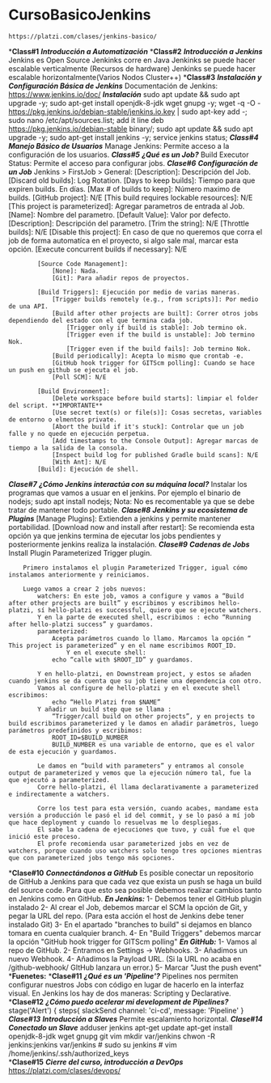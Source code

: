 # CursoBasicoJenkins
    https://platzi.com/clases/jenkins-basico/
***Class#1**
    ***Introducción a Automatización***
***Class#2**
    ***Introducción a Jenkins***
        Jenkins es Open Source
        Jenkinks corre en Java
        Jenkinks se puede hacer escalable verticalmente (Recursos de hardware)
        Jenkinks se puede hacer escalable horizontalmente(Varios Nodos Cluster++)
***Class#3**
    ***Instalación y Configuración Básica de Jenkins***
        Documentación de Jenkins: https://www.jenkins.io/doc/
        ***Instalación***
            <!-- https://pkg.jenkins.io/debian-stable/ -->
            sudo apt update && sudo apt upgrade -y;
            sudo apt-get install openjdk-8-jdk wget gnupg -y;
            wget -q -O - https://pkg.jenkins.io/debian-stable/jenkins.io.key | sudo apt-key add -;
            sudo nano /etc/apt/sources.list;
                add it line deb https://pkg.jenkins.io/debian-stable binary/;
            sudo apt update && sudo apt upgrade -y;
            sudo apt-get install jenkins -y;
            service jenkins status;
***Class#4***
    ***Manejo Básico de Usuarios***
        Manage Jenkins: Permite acceso a la configuración de los usuarios.
***Class#5***
    ***¿Qué es un Job?***
        Build Executor Status: Permite el acceso para configurar jobs.
***Clase#6***
    ***Configuración de un Job***
        Jenkins > FirstJob > General: 
            [Description]: Descripción del Job.
            [Discard old builds]: Log Rotation.
                [Days to keep builds]: Tiempo para que expiren builds. En días.
                [Max # of builds to keep]: Número maximo de builds.
            [GitHub project]: N/E
            [This build requires lockable resources]: N/E
            [This project is parameterized]: Agregar parametros de entrada al Job.
                [Name]: Nombre del parametro.
                [Default Value]: Valor por defecto.
                [Description]: Descripción del parametro.
                [Trim the string]: N/E
            [Throttle builds]: N/E
            [Disable this project]: En caso de que no queremos que corra el job de forma automatíca en el proyecto, si algo sale mal, marcar esta opción.
            [Execute concurrent builds if necessary]: N/E

            [Source Code Management]:
                [None]: Nada.
                [Git]: Para añadir repos de proyectos.

            [Build Triggers]: Ejecución por medio de varias maneras.
                [Trigger builds remotely (e.g., from scripts)]: Por medio de una API.
                [Build after other projects are built]: Correr otros jobs dependiendo del estado con el que termina cada job.
                    [Trigger only if build is stable]: Job termino ok.
                    [Trigger even if the build is unstable]: Job termino Nok.
                    [Trigger even if the build fails]: Job termino Nok.
                [Build periodically]: Acepta lo mismo que crontab -e.
                [GitHub hook trigger for GITScm polling]: Cuando se hace un push en github se ejecuta el job.
                [Poll SCM]: N/E
            
            [Build Environment]:
                [Delete workspace before build starts]: limpiar el folder del script. **IMPORTANTE**
                [Use secret text(s) or file(s)]: Cosas secretas, variables de entorno o elmentos private.
                [Abort the build if it's stuck]: Controlar que un job falle y no quede en ejecución perpetua.
                [Add timestamps to the Console Output]: Agregar marcas de tiempo a la salida de la consola.
                [Inspect build log for published Gradle build scans]: N/E
                [With Ant]: N/E
            [Build]: Ejecución de shell.
***Clase#7***
    ***¿Cómo Jenkins interactúa con su máquina local?***
        Instalar los programas que vamos a usuar en el jenkins.
            Por ejemplo el binario de nodejs;
                sudo apt install nodejs;
        Nota: No es recomentable ya que se debe tratar de mantener todo portable.
***Clase#8***
    ***Jenkins y su ecosistema de Plugins***
        [Manage Plugins]: Extienden a jenkins y permite mantener portabilidad.
        [Download now and install after restart]: Se recomienda esta opción ya que jenkins termina de ejecutar los jobs pendientes y posteriormente jenkins realiza la instalación.
***Clase#9***
    ***Cadenas de Jobs***
        Install Plugin Parameterized Trigger plugin.

        Primero instalamos el plugin Parameterized Trigger, igual cómo instalamos anteriormente y reiniciamos.

        Luego vamos a crear 2 jobs nuevos:
            watchers: En este job, vamos a configure y vamos a “Build after other projects are built” y escribimos y escribimos hello-platzi, sí hello-platzi es successful, quiero que se ejecute watchers.
            Y en la parte de executed shell, escribimos : echo “Running after hello-platzi success” y guardamos.
            parameterized: 
                Acepta parámetros cuando lo llamo. Marcamos la opción “ This project is parameterized” y en el name escribimos ROOT_ID.
                    Y en el execute shell: 
                echo “calle with $ROOT_ID” y guardamos.

            Y en hello-platzi, en Downstream project, y estos se añaden cuando jenkins se da cuenta que su job tiene una dependencia con otro.
            Vamos al configure de hello-platzi y en el execute shell escribimos:
                echo “Hello Platzi from $NAME”
            Y añadir un build step que se llama : 
                “Trigger/call build on other projects”, y en projects to build escribimos parameterized y le damos en añadir parámetros, luego parámetros predefinidos y escribimos:
                ROOT_ID=$BUILD_NUMBER
                BUILD_NUMBER es una variable de entorno, que es el valor de esta ejecución y guardamos.

            Le damos en “build with parameters” y entramos al console output de parameterized y vemos que la ejecución número tal, fue la que ejecutó a parameterized.
            Corre hello-platzi, él llama declarativamente a parameterized e indirectamente a watchers.

            Corre los test para esta versión, cuando acabes, mandame esta versión a producción le pasó el id del commit, y se lo pasó a mí job que hace deployment y cuando lo resuelvas me lo despliegas.
            El sabe la cadena de ejecuciones que tuvo, y cuál fue el que inició este proceso.
            El profe recomienda usar parameterized jobs en vez de watchers, porque cuando uso watchers solo tengo tres opciones mientras que con parameterized jobs tengo más opciones.
***Clase#10**
    ***Connectándonos a GitHub***
        Es posible conectar un repositorio de GitHub a Jenkins para que cada vez que exista un push se haga un build del source code. Para que esto sea posible debemos realizar cambios tanto en Jenkins como en GitHub.
        ***En Jenkins:***
            1- Debemos tener el GitHub plugin instalado
            2- Al crear el Job, debemos marcar el SCM la opción de Git, y pegar la URL del repo. (Para esta acción el host de Jenkins debe tener instalado Git)
            3- En el apartado "branches to build" si dejamos en blanco tomara en cuenta cualquier branch. 
            4- En "Build Triggers" debemos marcar la opción "GitHub hook trigger for GITScm polling"
        ***En GitHub:***
            1- Vamos al repo de GitHub.
            2- Entramos en Settings -> Webhooks.
            3- Añadimos un nuevo Webhook.
            4- Añadimos la Payload URL. (Si la URL no acaba en /github-webhook/ GItHub lanzara un error.)
            5- Marcar "Just the push event"
    ***Fuenetes:**
***Clase#11**
    ***¿Qué es un \'Pipeline\'?***
        Pipelines nos permiten configurar nuestros Jobs con código en lugar de hacerlo en la interfaz visual. En Jenkins los hay de dos maneras: Scripting y Declarative.
***Clase#12**
    ***¿Cómo puedo acelerar mi development de Pipelines?***
        stage('Alert') {
        steps{
            slackSend channel: 'ci-cd', message: 'Pipeline'
        }
***Clase#13***
    ***Introducción a Slaves***
        Permite escalamiento horizontal.
***Clase#14***
    ***Conectado un Slave***
        adduser jenkins
        apt-get update
        apt-get install openjdk-8-jdk wget gnupg git vim
        mkdir var/jenkins
        chwon -R jenkins:jenkins var/jenkins
        # sudo su jenkins
        # vim /home/jenkins/.ssh/authorized_keys     
***Clase#15**
    ***Cierre del curso, introducción a DevOps***
        https://platzi.com/clases/devops/
